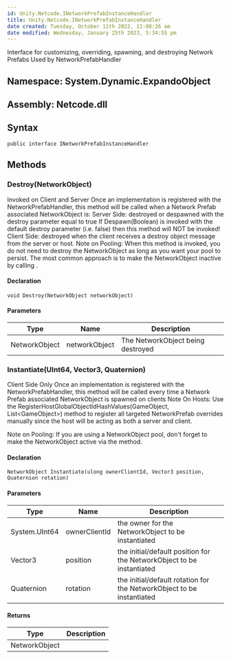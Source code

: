 ```yaml
---
id: Unity.Netcode.INetworkPrefabInstanceHandler
title: Unity.Netcode.INetworkPrefabInstanceHandler
date created: Tuesday, October 11th 2022, 11:08:26 am
date modified: Wednesday, January 25th 2023, 5:34:55 pm
---
```


<div class="markdown level0 summary">

Interface for customizing, overriding, spawning, and destroying Network Prefabs Used by NetworkPrefabHandler

</div>

<div class="markdown level0 conceptual">

</div>

## **Namespace**: System.Dynamic.ExpandoObject

## **Assembly**: Netcode.dll

## Syntax

``` lang-csharp
public interface INetworkPrefabInstanceHandler
```

## Methods

### Destroy(NetworkObject)

<div class="markdown level1 summary">

Invoked on Client and Server Once an implementation is registered with the NetworkPrefabHandler, this method will be called when a Network Prefab associated NetworkObject is: Server Side: destroyed or despawned with the destroy parameter equal to true If Despawn(Boolean) is invoked with the default destroy parameter (i.e. false) then this method will NOT be invoked! Client Side: destroyed when the client receives a destroy object message from the server or host. Note on Pooling: When this method is invoked, you do not need to destroy the NetworkObject as long as you want your pool to persist. The most common approach is to make the NetworkObject inactive by calling .
</div>

<div class="markdown level1 conceptual">

</div>

#### Declaration

``` lang-csharp
void Destroy(NetworkObject networkObject)
```

#### Parameters

| Type          | Name          | Description                       |
|---------------|---------------|-----------------------------------|
| NetworkObject | networkObject | The NetworkObject being destroyed |

### Instantiate(UInt64, Vector3, Quaternion)

<div class="markdown level1 summary">

Client Side Only Once an implementation is registered with the NetworkPrefabHandler, this method will be called every time a Network Prefab associated NetworkObject is spawned on clients Note On Hosts: Use the RegisterHostGlobalObjectIdHashValues(GameObject, List\<GameObject\>) method to register all targeted NetworkPrefab overrides manually since the host will be acting as both a server and client.

Note on Pooling: If you are using a NetworkObject pool, don't forget to make the NetworkObject active via the method.
</div>

<div class="markdown level1 conceptual">

</div>

#### Declaration

``` lang-csharp
NetworkObject Instantiate(ulong ownerClientId, Vector3 position, Quaternion rotation)
```

#### Parameters

| Type          | Name          | Description                                                           |
|---------------|---------------|-----------------------------------------------------------------------|
| System.UInt64 | ownerClientId | the owner for the NetworkObject to be instantiated                    |
| Vector3       | position      | the initial/default position for the NetworkObject to be instantiated |
| Quaternion    | rotation      | the initial/default rotation for the NetworkObject to be instantiated |

#### Returns

| Type          | Description |
|---------------|-------------|
| NetworkObject |             |
